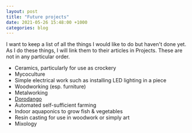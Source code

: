 ```yaml
---
layout: post
title: "Future projects"
date: 2021-05-26 15:48:00 +1000
categories: blog
---
```


I want to keep a list of all the things I would like to do but haven't
done yet. As I do these things, I will link them to their articles in
Projects. These are not in any particular order.

- Ceramics, particularly for use as crockery
- Mycoculture
- Simple electrical work such as installing LED lighting in a piece
- Woodworking (esp. furniture)
- Metalworking
- [Dorodango][dorodango]
- Automated self-sufficient farming
- Indoor aquaponics to grow fish & vegetables
- Resin casting for use in woodwork or simply art
- Mixology

[dorodango]: https://www.laurenceking.com/blog/2019/09/26/dorodango-blog/
